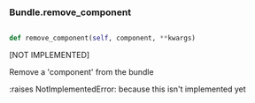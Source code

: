 ### Bundle.remove_component

```py

def remove_component(self, component, **kwargs)

```



[NOT IMPLEMENTED]

Remove a 'component' from the bundle

:raises NotImplementedError: because this isn't implemented yet

